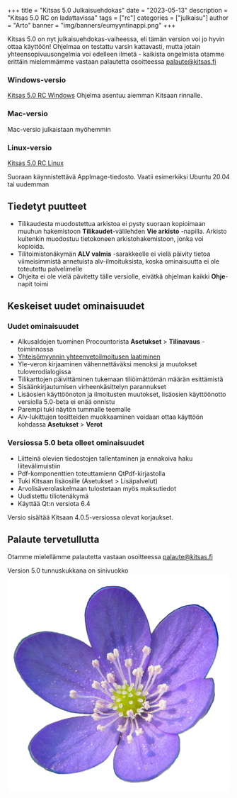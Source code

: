+++
title = "Kitsas 5.0 Julkaisuehdokas"
date = "2023-05-13"
description = "Kitsas 5.0 RC on ladattavissa"
tags = ["rc"]
categories = ["julkaisu"]
author = "Arto"
banner = "img/banners/eumyyntinappi.png"
+++

Kitsas 5.0 on nyt julkaisuehdokas-vaiheessa, eli tämän version voi jo hyvin ottaa käyttöön! Ohjelmaa on testattu varsin kattavasti, mutta jotain yhteensopivuusongelmia voi edelleen ilmetä - kaikista ongelmista otamme erittäin mielemmämme vastaan palautetta osoitteessa palaute@kitsas.fi

### Windows-versio

[Kitsas 5.0 RC Windows](https://github.com/artoh/kitupiikki/releases/download/v5.0-rc/kitsas-5.0-RC-asennus.exe)
Ohjelma asentuu aiemman Kitsaan rinnalle.

### Mac-versio

Mac-versio julkaistaan myöhemmin

### Linux-versio
[Kitsas 5.0 RC Linux](https://github.com/artoh/kitupiikki/releases/download/v5.0-rc/Kitsas-5.0-rc-x86_64.AppImage)

Suoraan käynnistettävä AppImage-tiedosto. Vaatii esimerkiksi Ubuntu 20.04 tai uudemman

## Tiedetyt puutteet

- Tilikaudesta muodostettua arkistoa ei pysty suoraan kopioimaan muuhun hakemistoon **Tilikaudet**-välilehden **Vie arkisto** -napilla. Arkisto kuitenkin muodostuu tietokoneen arkistohakemistoon, jonka voi kopioida.
- Tilitoimistonäkymän **ALV valmis** -sarakkeelle ei vielä päivity tietoa viimeisimmistä annetuista alv-ilmoituksista, koska ominaisuutta ei ole toteutettu palvelimelle
- Ohjeita ei ole vielä pävitetty tälle versiolle, eivätkä ohjelman kaikki **Ohje**-napit toimi


## Keskeiset uudet ominaisuudet

### Uudet ominaisuudet

- Alkusaldojen tuominen Procountorista **Asetukset** > **Tilinavaus** -toiminnossa
- [Yhteisömyynnin yhteenvetoilmoitusen laatiminen](/docs/alv/yhteenvetoilmoitus/)
- Yle-veron kirjaaminen vähennettäväksi menoksi ja muutokset tuloverodialogissa
- Tilikarttojen päivittäminen tukemaan tiliöimättömän määrän esittämistä
- Sisäänkirjautumisen virheenkäsittelyn parannukset
- Lisäosien käyttöönoton ja ilmoitusten muutokset, lisäosien käyttöönotto versiolla 5.0-beta ei enää onnistu
- Parempi tuki näytön tummalle teemalle
- Alv-lukittujen tositteiden muokkaaminen voidaan ottaa käyttöön kohdassa **Asetukset** > **Verot**



### Versiossa 5.0 beta olleet ominaisuudet

- Liitteinä olevien tiedostojen tallentaminen ja ennakoiva haku liitevälimuistiin
- Pdf-komponenttien toteuttamienn QtPdf-kirjastolla
- Tuki Kitsaan lisäosille (Asetukset > Lisäpalvelut)
- Arvolisäverolaskelmaan tulostetaan myös maksutiedot
- Uudistettu tiliotenäkymä
- Käyttää Qt:n versiota 6.4

Versio sisältää Kitsaan 4.0.5-versiossa olevat korjaukset.

## Palaute tervetullutta

Otamme mielellämme palautetta vastaan osoitteessa palaute@kitsas.fi

Version 5.0 tunnuskukkana on sinivuokko
![](/img/versions/50sinivuokko.png)
